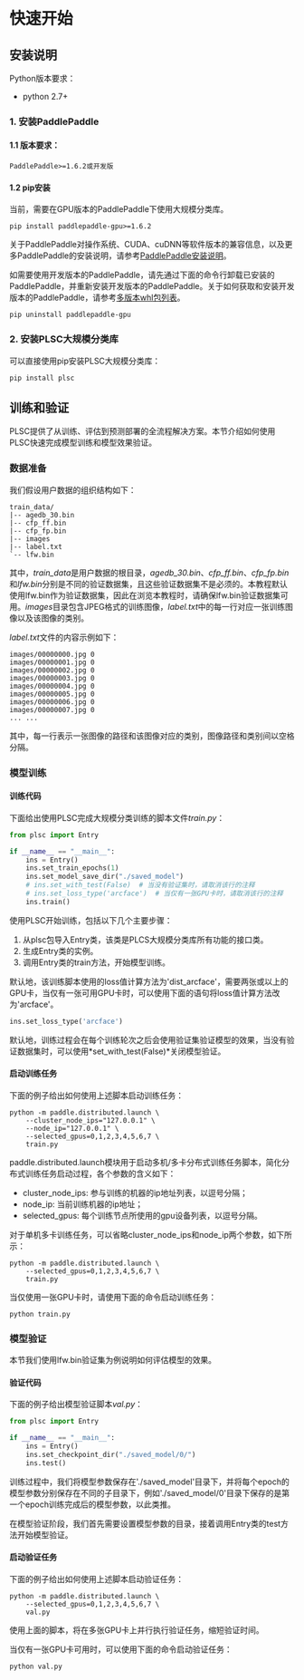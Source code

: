 # 快速开始

## 安装说明

Python版本要求：
* python 2.7+

### 1. 安装PaddlePaddle
#### 1.1 版本要求：

```shell script
PaddlePaddle>=1.6.2或开发版
```

#### 1.2 pip安装
当前，需要在GPU版本的PaddlePaddle下使用大规模分类库。

```shell script
pip install paddlepaddle-gpu>=1.6.2
```

关于PaddlePaddle对操作系统、CUDA、cuDNN等软件版本的兼容信息，以及更多PaddlePaddle的安装说明，请参考[PaddlePaddle安装说明](https://www.paddlepaddle.org.cn/documentation/docs/zh/beginners_guide/install/index_cn.html)。

如需要使用开发版本的PaddlePaddle，请先通过下面的命令行卸载已安装的PaddlePaddle，并重新安装开发版本的PaddlePaddle。关于如何获取和安装开发版本的PaddlePaddle，请参考[多版本whl包列表](https://www.paddlepaddle.org.cn/documentation/docs/zh/beginners_guide/install/Tables.html#ciwhls)。

```shell script
pip uninstall paddlepaddle-gpu
```

### 2. 安装PLSC大规模分类库

可以直接使用pip安装PLSC大规模分类库：

```shell script
pip install plsc
```

## 训练和验证

PLSC提供了从训练、评估到预测部署的全流程解决方案。本节介绍如何使用PLSC快速完成模型训练和模型效果验证。

### 数据准备

我们假设用户数据的组织结构如下：

```shell script
train_data/
|-- agedb_30.bin
|-- cfp_ff.bin
|-- cfp_fp.bin
|-- images
|-- label.txt
`-- lfw.bin
```

其中，*train_data*是用户数据的根目录，*agedb_30.bin*、*cfp_ff.bin*、*cfp_fp.bin*和*lfw.bin*分别是不同的验证数据集，且这些验证数据集不是必须的。本教程默认使用lfw.bin作为验证数据集，因此在浏览本教程时，请确保lfw.bin验证数据集可用。*images*目录包含JPEG格式的训练图像，*label.txt*中的每一行对应一张训练图像以及该图像的类别。

*label.txt*文件的内容示例如下：

```shell script
images/00000000.jpg 0
images/00000001.jpg 0
images/00000002.jpg 0
images/00000003.jpg 0
images/00000004.jpg 0
images/00000005.jpg 0
images/00000006.jpg 0
images/00000007.jpg 0
... ...
```
其中，每一行表示一张图像的路径和该图像对应的类别，图像路径和类别间以空格分隔。

### 模型训练
#### 训练代码
下面给出使用PLSC完成大规模分类训练的脚本文件*train.py*：
```python
from plsc import Entry

if __name__ == "__main__":
    ins = Entry()
    ins.set_train_epochs(1)
    ins.set_model_save_dir("./saved_model")
    # ins.set_with_test(False)  # 当没有验证集时，请取消该行的注释
    # ins.set_loss_type('arcface')  # 当仅有一张GPU卡时，请取消该行的注释
    ins.train()
```
使用PLSC开始训练，包括以下几个主要步骤：
1. 从plsc包导入Entry类，该类是PLCS大规模分类库所有功能的接口类。
2. 生成Entry类的实例。
3. 调用Entry类的train方法，开始模型训练。

默认地，该训练脚本使用的loss值计算方法为'dist_arcface'，需要两张或以上的GPU卡，当仅有一张可用GPU卡时，可以使用下面的语句将loss值计算方法改为'arcface'。

```python
ins.set_loss_type('arcface')
```

默认地，训练过程会在每个训练轮次之后会使用验证集验证模型的效果，当没有验证数据集时，可以使用*set_with_test(False)*关闭模型验证。

#### 启动训练任务

下面的例子给出如何使用上述脚本启动训练任务：

```shell script
python -m paddle.distributed.launch \
    --cluster_node_ips="127.0.0.1" \
    --node_ip="127.0.0.1" \
    --selected_gpus=0,1,2,3,4,5,6,7 \
    train.py
```

paddle.distributed.launch模块用于启动多机/多卡分布式训练任务脚本，简化分布式训练任务启动过程，各个参数的含义如下：

* cluster_node_ips: 参与训练的机器的ip地址列表，以逗号分隔；
* node_ip: 当前训练机器的ip地址；
* selected_gpus: 每个训练节点所使用的gpu设备列表，以逗号分隔。

对于单机多卡训练任务，可以省略cluster_node_ips和node_ip两个参数，如下所示：

```shell script
python -m paddle.distributed.launch \
    --selected_gpus=0,1,2,3,4,5,6,7 \
    train.py
```

当仅使用一张GPU卡时，请使用下面的命令启动训练任务：
```shell script
python train.py
```

### 模型验证

本节我们使用lfw.bin验证集为例说明如何评估模型的效果。

#### 验证代码

下面的例子给出模型验证脚本*val.py*：

```python
from plsc import Entry

if __name__ == "__main__":
    ins = Entry()
    ins.set_checkpoint_dir("./saved_model/0/")
    ins.test()
```

训练过程中，我们将模型参数保存在'./saved_model'目录下，并将每个epoch的模型参数分别保存在不同的子目录下，例如'./saved_model/0'目录下保存的是第一个epoch训练完成后的模型参数，以此类推。

在模型验证阶段，我们首先需要设置模型参数的目录，接着调用Entry类的test方法开始模型验证。

#### 启动验证任务

下面的例子给出如何使用上述脚本启动验证任务：

```shell script
python -m paddle.distributed.launch \
    --selected_gpus=0,1,2,3,4,5,6,7 \
    val.py
```

使用上面的脚本，将在多张GPU卡上并行执行验证任务，缩短验证时间。

当仅有一张GPU卡可用时，可以使用下面的命令启动验证任务：
```shell script
python val.py
```
